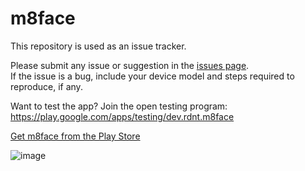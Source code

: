 # m8face

This repository is used as an issue tracker.  

Please submit any issue or suggestion in the [issues page](https://github.com/rdnt/m8face/issues).  
If the issue is a bug, include your device model and steps required to reproduce, if any.

Want to test the app? Join the open testing program: https://play.google.com/apps/testing/dev.rdnt.m8face

[Get m8face from the Play Store](https://play.google.com/store/apps/details?id=dev.rdnt.m8face)

![image](https://user-images.githubusercontent.com/17600197/213029406-018a5c66-726a-4bb5-92b0-723fb922da9f.png)
